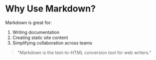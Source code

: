# Why Use Markdown?

Markdown is great for:
1. Writing documentation
2. Creating static site content
3. Simplifying collaboration across teams

> "Markdown is the text-to-HTML conversion tool for web writers."
